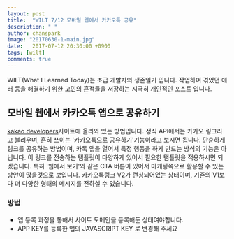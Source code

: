 ```yaml
---
layout: post
title:  "WILT 7/12 모바일 웹에서 카카오톡 공유"
description: " "
author: chanspark
image: "20170630-1-main.jpg"
date:   2017-07-12 20:30:00 +0900
tags: [wilt]
comments: true
---
```


WILT(What I Learned Today)는 초급 개발자의 생존일기 입니다. 작업하며 겪었던 에러 등을 해결하기 위한 고민의 흔적들을 저장하는 지극히 개인적인 포스트 입니다. 


## 모바일 웹에서 카카오톡 앱으로 공유하기
[kakao developers](https://developers.kakao.com/docs/js#카카오링크-피드-템플릿-보내기)사이트에 올라와 있는 방법입니다.
정식 API에서는 카카오 링크라고 불리우며, 흔히 쓰이는 '카카오톡으로 공유하기'기능이라고 보시면 됩니다. 단순하게 링크를 공유하는 방법이며, 카톡 앱을 열어서 특정 행동을 하게 만드는 방식의 기능은 아닙니다. 
이 링크를 전송하는 탬플릿이 다양하게 있어서 필요한 탬플릿을 적용하시면 되겠습니다. 특히 '웹에서 보기'와 같은 CTA 버튼이 있어서 마케팅쪽으로 활용할 수 있는 방안이 많을것으로 보입니다.
카카오톡링크 V2가 런칭되어있는 상태이며, 기존의 V1보다 더 다양한 형태의 메시지를 전하실 수 있습니다.

### 방법
- 앱 등록 과정을 통해서 사이트 도메인을 등록해둔 상태여야합니다.
- APP KEY를 등록한 앱의 JAVASCRIPT KEY 로 변경해 주세요
